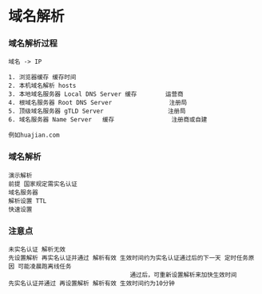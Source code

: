# 域名解析

### 域名解析过程

    域名 -> IP

    1. 浏览器缓存 缓存时间
    2. 本机域名解析 hosts                         
    3. 本地域名服务器 Local DNS Server 缓存        运营商
    4. 根域名服务器 Root DNS Server                注册局
    5. 顶级域名服务器 gTLD Server                  注册局
    6. 域名服务器 Name Server   缓存                注册商或自建
    
    例如huajian.com 
            
### 域名解析

    演示解析
    前提 国家规定需实名认证
    域名服务器
    解析设置 TTL
    快速设置
    
### 注意点

    未实名认证 解析无效
    先设置解析 再实名认证并通过 解析有效 生效时间约为实名认证通过后的下一天 定时任务原因 可能凌晨跑离线任务
                                      通过后，可重新设置解析来加快生效时间
    先实名认证并通过 再设置解析 解析有效 生效时间约为10分钟 
    
    
